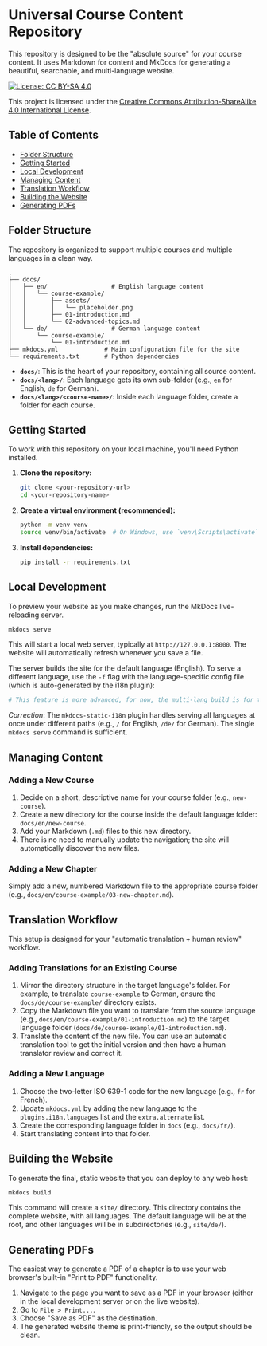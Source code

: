 # Universal Course Content Repository

This repository is designed to be the "absolute source" for your course content. It uses Markdown for content and MkDocs for generating a beautiful, searchable, and multi-language website.

[![License: CC BY-SA 4.0](https://licensebuttons.net/l/by-sa/4.0/88x31.png)](https://creativecommons.org/licenses/by-sa/4.0/)

This project is licensed under the [Creative Commons Attribution-ShareAlike 4.0 International License](./LICENSE).

## Table of Contents
- [Folder Structure](#folder-structure)
- [Getting Started](#getting-started)
- [Local Development](#local-development)
- [Managing Content](#managing-content)
- [Translation Workflow](#translation-workflow)
- [Building the Website](#building-the-website)
- [Generating PDFs](#generating-pdfs)

## Folder Structure

The repository is organized to support multiple courses and multiple languages in a clean way.

```
.
├── docs/
│   ├── en/                  # English language content
│   │   └── course-example/
│   │       ├── assets/
│   │       │   └── placeholder.png
│   │       ├── 01-introduction.md
│   │       └── 02-advanced-topics.md
│   └── de/                  # German language content
│       └── course-example/
│           └── 01-introduction.md
├── mkdocs.yml             # Main configuration file for the site
└── requirements.txt       # Python dependencies
```

- **`docs/`**: This is the heart of your repository, containing all source content.
- **`docs/<lang>/`**: Each language gets its own sub-folder (e.g., `en` for English, `de` for German).
- **`docs/<lang>/<course-name>/`**: Inside each language folder, create a folder for each course.

## Getting Started

To work with this repository on your local machine, you'll need Python installed.

1.  **Clone the repository:**
    ```bash
    git clone <your-repository-url>
    cd <your-repository-name>
    ```

2.  **Create a virtual environment (recommended):**
    ```bash
    python -m venv venv
    source venv/bin/activate  # On Windows, use `venv\Scripts\activate`
    ```

3.  **Install dependencies:**
    ```bash
    pip install -r requirements.txt
    ```

## Local Development

To preview your website as you make changes, run the MkDocs live-reloading server.

```bash
mkdocs serve
```

This will start a local web server, typically at `http://127.0.0.1:8000`. The website will automatically refresh whenever you save a file.

The server builds the site for the default language (English). To serve a different language, use the `-f` flag with the language-specific config file (which is auto-generated by the i18n plugin):

```bash
# This feature is more advanced, for now, the multi-lang build is for the static site
```
*Correction*: The `mkdocs-static-i18n` plugin handles serving all languages at once under different paths (e.g., `/` for English, `/de/` for German). The single `mkdocs serve` command is sufficient.

## Managing Content

### Adding a New Course

1.  Decide on a short, descriptive name for your course folder (e.g., `new-course`).
2.  Create a new directory for the course inside the default language folder: `docs/en/new-course`.
3.  Add your Markdown (`.md`) files to this new directory.
4.  There is no need to manually update the navigation; the site will automatically discover the new files.

### Adding a New Chapter

Simply add a new, numbered Markdown file to the appropriate course folder (e.g., `docs/en/course-example/03-new-chapter.md`).

## Translation Workflow

This setup is designed for your "automatic translation + human review" workflow.

### Adding Translations for an Existing Course

1.  Mirror the directory structure in the target language's folder. For example, to translate `course-example` to German, ensure the `docs/de/course-example/` directory exists.
2.  Copy the Markdown file you want to translate from the source language (e.g., `docs/en/course-example/01-introduction.md`) to the target language folder (`docs/de/course-example/01-introduction.md`).
3.  Translate the content of the new file. You can use an automatic translation tool to get the initial version and then have a human translator review and correct it.

### Adding a New Language

1.  Choose the two-letter ISO 639-1 code for the new language (e.g., `fr` for French).
2.  Update `mkdocs.yml` by adding the new language to the `plugins.i18n.languages` list and the `extra.alternate` list.
3.  Create the corresponding language folder in `docs` (e.g., `docs/fr/`).
4.  Start translating content into that folder.

## Building the Website

To generate the final, static website that you can deploy to any web host:

```bash
mkdocs build
```

This command will create a `site/` directory. This directory contains the complete website, with all languages. The default language will be at the root, and other languages will be in subdirectories (e.g., `site/de/`).

## Generating PDFs

The easiest way to generate a PDF of a chapter is to use your web browser's built-in "Print to PDF" functionality.

1.  Navigate to the page you want to save as a PDF in your browser (either in the local development server or on the live website).
2.  Go to `File > Print...`.
3.  Choose "Save as PDF" as the destination.
4.  The generated website theme is print-friendly, so the output should be clean.
